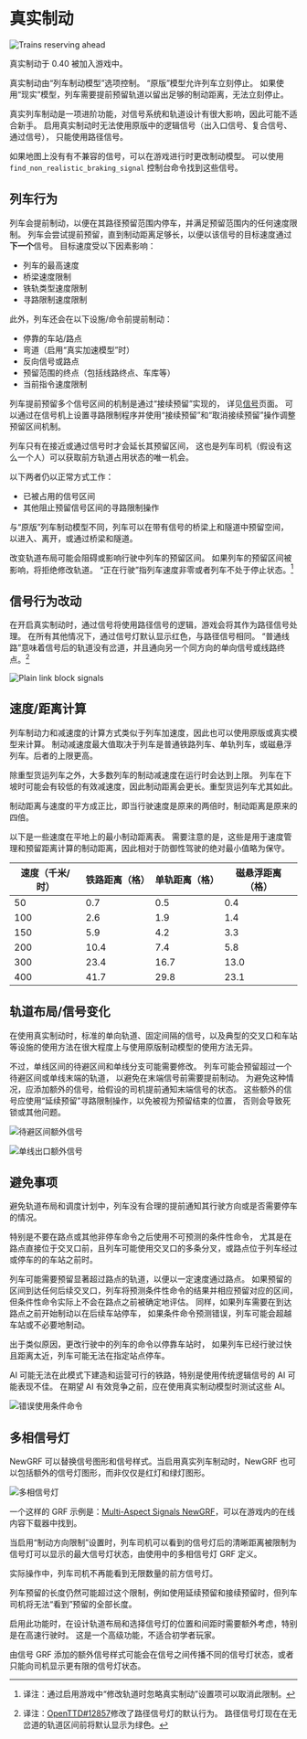 # 真实制动

![Trains reserving ahead](images/realistic-braking-header.png)

真实制动于 0.40 被加入游戏中。

真实制动由“列车制动模型”选项控制。
“原版”模型允许列车立刻停止。
如果使用“现实”模型，列车需要提前预留轨道以留出足够的制动距离，无法立刻停止。

真实列车制动是一项进阶功能，对信号系统和轨道设计有很大影响，因此可能不适合新手。
启用真实制动时无法使用原版中的逻辑信号（出入口信号、复合信号、通过信号），
只能使用路径信号。

如果地图上没有有不兼容的信号，可以在游戏进行时更改制动模型。
可以使用 `find_non_realistic_braking_signal` 控制台命令找到这些信号。

## 列车行为

列车会提前制动，以便在其路径预留范围内停车，并满足预留范围内的任何速度限制。
列车会尝试提前预留，直到制动距离足够长，以便以该信号的目标速度通过**下一个**信号。
目标速度受以下因素影响：

- 列车的最高速度
- 桥梁速度限制
- 铁轨类型速度限制
- 寻路限制速度限制

此外，列车还会在以下设施/命令前提前制动：

- 停靠的车站/路点
- 弯道（启用“真实加速模型”时）
- 反向信号或路点
- 预留范围的终点（包括线路终点、车库等）
- 当前指令速度限制

列车提前预留多个信号区间的机制是通过“接续预留”实现的，
详见[信号](./Signalling.md#寻路限制)页面。
可以通过在信号机上设置寻路限制程序并使用“接续预留”和“取消接续预留”操作调整预留区间机制。

列车只有在接近或通过信号时才会延长其预留区间，
这也是列车司机（假设有这么一个人）可以获取前方轨道占用状态的唯一机会。

以下两者仍以正常方式工作：

- 已被占用的信号区间
- 其他阻止预留信号区间的寻路限制操作

与“原版”列车制动模型不同，列车可以在带有信号的桥梁上和隧道中预留空间，
以进入、离开，或通过桥梁和隧道。

改变轨道布局可能会阻碍或影响行驶中列车的预留区间。
如果列车的预留区间被影响，将拒绝修改轨道。
“正在行驶”指列车速度非零或者列车不处于停止状态。[^editing_track]

[^editing_track]: 译注：通过启用游戏中“修改轨道时忽略真实制动”设置项可以取消此限制。

## 信号行为改动

在开启真实制动时，通过信号将使用路径信号的逻辑，游戏会将其作为路径信号处理。
在所有其他情况下，通过信号灯默认显示红色，与路径信号相同。
“普通线路”意味着信号后的轨道没有岔道，并且通向另一个同方向的单向信号或线路终点。[^signal_default_green]

[^signal_default_green]: 译注：[OpenTTD#12857](https://github.com/OpenTTD/OpenTTD/pull/12857)修改了路径信号灯的默认行为。
路径信号灯现在在无岔道的轨道区间前将默认显示为绿色。

![Plain link block signals](images/realistic-braking-auto-signals.png)

## 速度/距离计算

列车制动力和减速度的计算方式类似于列车加速度，因此也可以使用原版或真实模型来计算。
制动减速度最大值取决于列车是普通铁路列车、单轨列车，或磁悬浮列车。后者的上限更高。

除重型货运列车之外，大多数列车的制动减速度在运行时会达到上限。
列车在下坡时可能会有较低的有效减速度，因此制动距离会更长。重型货运列车尤其如此。

制动距离与速度的平方成正比，即当行驶速度是原来的两倍时，制动距离是原来的四倍。

以下是一些速度在平地上的最小制动距离表。
需要注意的是，这些是用于速度管理和预留距离计算的制动距离，因此相对于防御性驾驶的绝对最小值略为保守。

| 速度（千米/时） | 铁路距离（格） | 单轨距离（格） | 磁悬浮距离（格） |
|---------------|--------------|--------------|----------------|
| 50            | 0.7          | 0.5          | 0.4            |
| 100           | 2.6          | 1.9          | 1.4            |
| 150           | 5.9          | 4.2          | 3.3            |
| 200           | 10.4         | 7.4          | 5.8            |
| 300           | 23.4         | 16.7         | 13.0           |
| 400           | 41.7         | 29.8         | 23.1           |

## 轨道布局/信号变化

在使用真实制动时，标准的单向轨道、固定间隔的信号，以及典型的交叉口和车站等设施的使用方法在很大程度上与使用原版制动模型的使用方法无异。

不过，单线区间的待避区间和单线分支可能需要修改。
列车可能会预留超过一个待避区间或单线末端的轨道，
以避免在末端信号前需要提前制动。
为避免这种情况，应添加额外的信号，给假设的司机提前通知末端信号的状态。
这些额外的信号应使用“延续预留”寻路限制操作，以免被视为预留结束的位置，
否则会导致死锁或其他问题。

![待避区间额外信号](images/realistic-braking-passing-loops.png)

![单线出口额外信号](images/realistic-braking-branch.png)

## 避免事项

避免轨道布局和调度计划中，列车没有合理的提前通知其行驶方向或是否需要停车的情况。

特别是不要在路点或其他非停车命令之后使用不可预测的条件性命令，
尤其是在路点直接位于交叉口前，且列车可能使用交叉口的多条分叉，或路点位于列车经过或停车的的车站之前时。

列车可能需要预留显著超过路点的轨道，以便以一定速度通过路点。
如果预留的区间到达任何后续交叉口，列车将预测条件性命令的结果并相应预留对应的区间，
但条件性命令实际上不会在路点之前被确定地评估。
同样，如果列车需要在到达路点之前开始制动以在后续车站停车，
如果条件命令预测错误，列车可能会超越车站或不必要地制动。

出于类似原因，更改行驶中的列车的命令以停靠车站时，
如果列车已经行驶过快且距离太近，列车可能无法在指定站点停车。

AI 可能无法在此模式下建造和运营可行的铁路，特别是使用传统逻辑信号的 AI 可能表现不佳。
在期望 AI 有效竞争之前，应在使用真实制动模型时测试这些 AI。

![错误使用条件命令](images/realistic-braking-bad-cond-orders.png)

## 多相信号灯

NewGRF 可以替换信号图形和信号样式。当启用真实列车制动时，NewGRF 也可以包括额外的信号灯图形，而非仅仅是红灯和绿灯图形。

![多相信号灯](images/multi-aspect-signals.png)

一个这样的 GRF 示例是：[Multi-Aspect Signals NewGRF](https://github.com/JGRennison/multi-aspect-signals-grf)，可以在游戏内的在线内容下载器中找到。

当启用“制动方向限制”设置时，列车司机可以看到的信号灯后的清晰距离被限制为信号灯可以显示的最大信号灯状态，由使用中的多相信号灯 GRF 定义。

实际操作中，列车司机不再能看到无限数量的前方信号灯。

列车预留的长度仍然可能超过这个限制，例如使用延续预留和接续预留时，但列车司机将无法“看到”预留的全部长度。

启用此功能时，在设计轨道布局和选择信号灯的位置和间距时需要额外考虑，特别是在高速行驶时。
这是一个高级功能，不适合初学者玩家。

由信号 GRF 添加的额外信号样式可能会在信号之间传播不同的信号灯状态，或者只能向司机显示更有限的信号灯状态。
